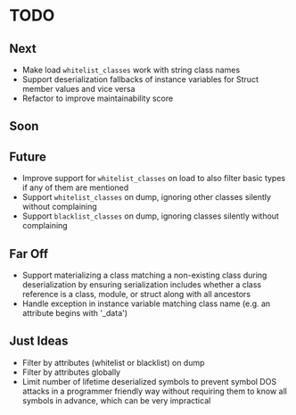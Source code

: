 # TODO

## Next

- Make load `whitelist_classes` work with string class names
- Support deserialization fallbacks of instance variables for Struct member values and vice versa
- Refactor to improve maintainability score

## Soon


## Future

- Improve support for `whitelist_classes` on load to also filter basic types if any of them are mentioned
- Support `whitelist_classes` on dump, ignoring other classes silently without complaining
- Support `blacklist_classes` on dump, ignoring classes silently without complaining

## Far Off
    
- Support materializing a class matching a non-existing class during deserialization by ensuring serialization includes whether a class reference is a class, module, or struct along with all ancestors
- Handle exception in instance variable matching class name (e.g. an attribute begins with '_data')

## Just Ideas

- Filter by attributes (whitelist or blacklist) on dump
- Filter by attributes globally
- Limit number of lifetime deserialized symbols to prevent symbol DOS attacks in a programmer friendly way without requiring them to know all symbols in advance, which can be very impractical
